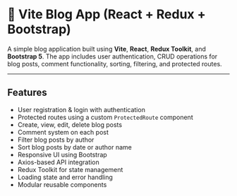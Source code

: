 # 📝 Vite Blog App (React + Redux + Bootstrap)

A simple blog application built using **Vite**, **React**, **Redux Toolkit**, and **Bootstrap 5**. The app includes user authentication, CRUD operations for blog posts, comment functionality, sorting, filtering, and protected routes.

---

## Features

- User registration & login with authentication
- Protected routes using a custom `ProtectedRoute` component
- Create, view, edit, delete blog posts
- Comment system on each post
- Filter blog posts by author
- Sort blog posts by date or author name
- Responsive UI using Bootstrap
- Axios-based API integration
- Redux Toolkit for state management
- Loading state and error handling
- Modular reusable components



